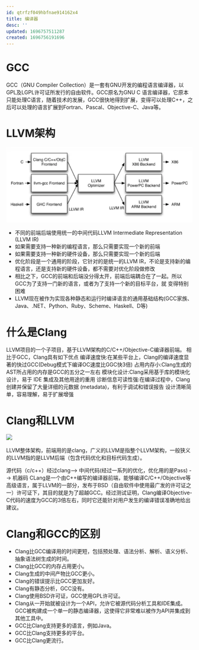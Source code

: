 ```yaml
---
id: qtrfzf049hbfnae914162x4
title: 编译器
desc: ''
updated: 1696757511287
created: 1696756191696
---
```

# GCC #
GCC（GNU Compiler Collection）是一套有GNU开发的编程语言编译器，以GPL及LGPL许可证所发行的自由软件。GCC原名为GNU C 语言编译器，它原本只能处理C语言，随着技术的发展，GCC很快地得到扩展，变得可以处理C++，之后可以处理的语言扩展到Fortran、Pascal、Objective-C、Java等。

# LLVM架构 ##
![](images/LLVM架构图.webp)
* 不同的前端后端使用统一的中间代码LLVM Intermediate Representation (LLVM IR)
* 如果需要支持一种新的编程语言，那么只需要实现一个新的前端
* 如果需要支持一种新的硬件设备，那么只需要实现一个新的后端
* 优化阶段是一个通用的阶段，它针对的是统一的LLVM IR，不论是支持新的编程语言，还是支持新的硬件设备，都不需要对优化阶段做修改
* 相比之下，GCC的前端和后端没分得太开，前端后端耦合在了一起。所以GCC为了支持一门新的语言，或者为了支持一个新的目标平台，就 变得特别困难
* LLVM现在被作为实现各种静态和运行时编译语言的通用基础结构(GCC家族、Java、.NET、Python、Ruby、Scheme、Haskell、D等)
# 什么是Clang ##
LLVM项目的一个子项目，基于LLVM架构的C/C++/Objective-C编译器前端。
相比于GCC，Clang具有如下优点
编译速度快:在某些平台上，Clang的编译速度显著的快过GCC(Debug模式下编译OC速度比GGC快3倍)
占用内存小:Clang生成的AST所占用的内存是GCC的五分之一左右
模块化设计:Clang采用基于库的模块化设计，易于 IDE 集成及其他用途的重用
诊断信息可读性强:在编译过程中，Clang 创建并保留了大量详细的元数据 (metadata)，有利于调试和错误报告
设计清晰简单，容易理解，易于扩展增强

# Clang和LLVM ##
![](images/Clang和LLVM.webp)

LLVM整体架构，前端用的是clang，广义的LLVM是指整个LLVM架构，一般狭义的LLVM指的是LLVM后端（包含代码优化和目标代码生成）。

源代码（c/c++）经过clang--> 中间代码(经过一系列的优化，优化用的是Pass) --> 机器码
CLang是一个由C++编写的编译器前端，能够编译C/C++/Objective等高级语言，属于LLVM的一部分，发布于BSD（自由软件中使用最广发的许可证之一）许可证下，其目的就是为了超越GCC。经过测试证明，Clang编译Objective-C代码的速度为GCC的3倍左右，同时它还能针对用户发生的编译错误准确地给出建议。

# Clang和GCC的区别 #

* Clang比GCC编译用的时间更短，包括预处理、语法分析、解析、语义分析、抽象语法树生成的时间。
* Clang比GCC的内存占用更小。
* Clang生成的中间产物比GCC更小。
* Clang的错误提示比GCC更加友好。
* Clang有静态分析，GCC没有。
* Clang使用BSD许可证，GCC使用GPL许可证。
* Clang从一开始就被设计为一个API，允许它被源代码分析工具和IDE集成。GCC被构建成一个单一的静态编译器，这使得它非常难以被作为API并集成到其他工具中。
* GCC比Clang支持更多的语言，例如Java。
* GCC比Clang支持更多的平台。
* GCC比Clang更流行。

